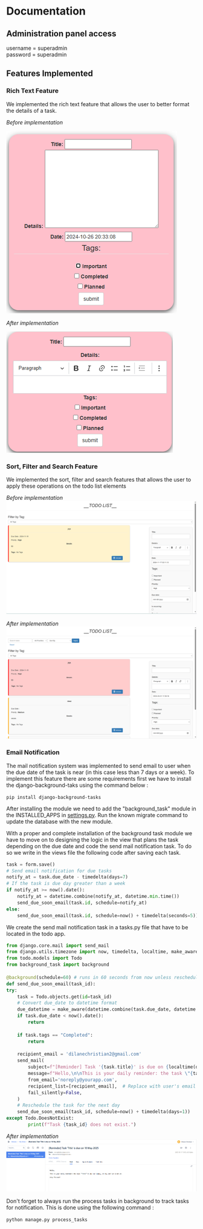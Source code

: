 # Documentation

## Administration panel access

username = superadmin \
password = superadmin

## Features Implemented

### Rich Text Feature

We implemented the rich text feature that allows the user to better format the details of a task.

*Before implementation*

![Before implementing rich text feature](resources/img1.png)

*After implementation*

![After implementing rich text feature](resources/img2.png)

### Sort, Filter and Search Feature

We implemented the sort, filter and search features that allows the user to apply these operations on the todo list elements

*Before implementation*
![Before implementing sort_filter_search feature](resources/img3.png)

*After implementation*
![After implementing sort_filter_search feature](resources/img4.png)

### Email Notification

The mail notification system was implemented to send email to user when the due date of the task is near (in this case less than 7 days or a week). To implement this feature there are some requirements first we have to install the django-background-taks using the command below :

`pip install django-background-tasks`

After installing the module we need to add the "background_task" module in the INSTALLED_APPS in [settings.py](/todo_site/todo_site/settings.py#L41-L42). Run the known migrate command to update the database with the new module.

With a proper and complete installation of the background task module we have to move on to designing the logic in the view that plans the task depending on the due date and code the send mail notification task. To do so we write in the views file the following code after saving each task.

```python
task = form.save()
# Send email notification for due tasks
notify_at = task.due_date - timedelta(days=7)
# If the task is due day greater than a week
if notify_at >= now().date():
    notify_at = datetime.combine(notify_at, datetime.min.time())
    send_due_soon_email(task.id, schedule=notify_at)
else:
    send_due_soon_email(task.id, schedule=now() + timedelta(seconds=5))          
```

We create the send mail notification task in a tasks.py file that have to be located in the todo app.

```python
from django.core.mail import send_mail
from django.utils.timezone import now, timedelta, localtime, make_aware, datetime
from todo.models import Todo
from background_task import background

@background(schedule=60) # runs in 60 seconds from now unless rescheduled
def send_due_soon_email(task_id):
try:
    task = Todo.objects.get(id=task_id)
    # Convert due_date to datetime format
    due_datetime = make_aware(datetime.combine(task.due_date, datetime.min.time()))
    if task.due_date < now().date():
        return
    
    if task.tags == "Completed":
        return
    
    recipient_email = 'dilanechristian2@gmail.com'
    send_mail(
        subject=f"[Reminder] Task '{task.title}' is due on {localtime(due_datetime).strftime('%d %b %Y')}",
        message=f"Hello,\n\nThis is your daily reminder: the task \"{task.title}\" is due on {localtime(due_datetime).strftime('%A, %d %B %Y at %I:%M %p')}.\n\nStay focused!",
        from_email='noreply@yourapp.com',
        recipient_list=[recipient_email],  # Replace with user's email
        fail_silently=False,
    )
    # Reschedule the task for the next day
    send_due_soon_email(task_id, schedule=now() + timedelta(days=1))
except Todo.DoesNotExist:
        print(f"Task {task_id} does not exist.")
```

*After implementation*
![After implementing the email notification feature](resources/img5.png)

Don't forget to always run the process tasks in background to track tasks for notification. This is done using the following command :

`python manage.py process_tasks`

